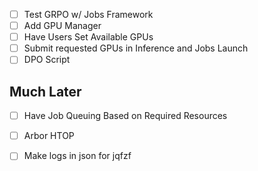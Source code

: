 - [ ] Test GRPO w/ Jobs Framework
- [ ] Add GPU Manager
- [ ] Have Users Set Available GPUs
- [ ] Submit requested GPUs in Inference and Jobs Launch
- [ ] DPO Script

## Much Later
- [ ] Have Job Queuing Based on Required Resources
- [ ] Arbor HTOP
- [ ] Make logs in json for jqfzf

